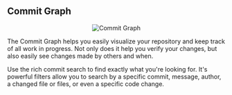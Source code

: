 ## Commit Graph

<p align="center">
  <img src="../../images/docs/commit-graph-illustrated.png" alt="Commit Graph"/>
</p>

The Commit Graph helps you easily visualize your repository and keep track of all work in progress. Not only does it help you verify your changes, but also easily see changes made by others and when.

Use the rich commit search to find exactly what you're looking for. It's powerful filters allow you to search by a specific commit, message, author, a changed file or files, or even a specific code change.
